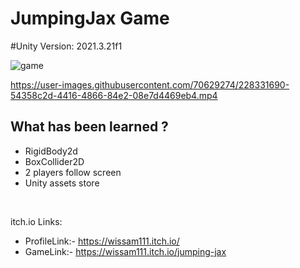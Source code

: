 # JumpingJax Game


#Unity Version: 2021.3.21f1


![game](https://user-images.githubusercontent.com/70629274/228323311-4bf8d0d9-2b48-4890-b9ff-f8404f5ad068.PNG)



https://user-images.githubusercontent.com/70629274/228331690-54358c2d-4416-4866-84e2-08e7d4469eb4.mp4





## What has been learned ?

  - RigidBody2d
  - BoxCollider2D
  - 2 players follow screen
  - Unity assets store 
    
</br>


itch.io Links:
   - ProfileLink:- https://wissam111.itch.io/
   - GameLink:- https://wissam111.itch.io/jumping-jax



</br>



